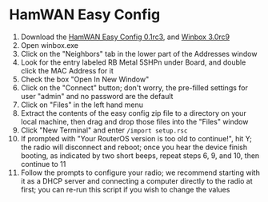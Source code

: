 # HamWAN Easy Config
1. Download the [HamWAN Easy Config 0.1rc3](https://github.com/ryanturner/memhamwan-net-configs/archive/v0.1rc3-r6.28.zip), and [Winbox 3.0rc9](http://download2.mikrotik.com/routeros/winbox/3.0rc9/winbox.exe)
2. Open winbox.exe
3. Click on the "Neighbors" tab in the lower part of the Addresses window
4. Look for the entry labeled RB Metal 5SHPn under Board, and double click the MAC Address for it
5. Check the box "Open In New Window"
6. Click on the "Connect" button; don't worry, the pre-filled settings for user "admin" and no password are the default
7. Click on "Files" in the left hand menu
8. Extract the contents of the easy config zip file to a directory on your local machine, then drag and drop those files into the "Files" window
9. Click "New Terminal" and enter ```/import setup.rsc```
10. If prompted with "Your RouterOS version is too old to continue!", hit Y; the radio will disconnect and reboot; once you hear the device finish booting, as indicated by two short beeps, repeat steps 6, 9, and 10, then continue to 11
11. Follow the prompts to configure your radio; we recommend starting with it as a DHCP server and connecting a computer directly to the radio at first; you can re-run this script if you wish to change the values
